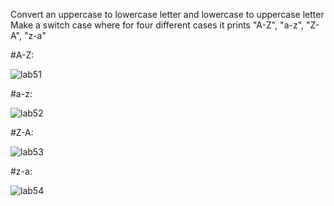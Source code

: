Convert an uppercase  to lowercase letter and lowercase to uppercase letter
Make a switch case where for four different cases it prints "A-Z", "a-z", "Z-A", "z-a"

#A-Z:

![lab51](https://github.com/user-attachments/assets/d4803609-0d3d-40b2-b952-bd64e9280c0e)

#a-z:

![lab52](https://github.com/user-attachments/assets/3e246aea-d25b-4910-9107-ac814870a763)

#Z-A:

![lab53](https://github.com/user-attachments/assets/db40d0d0-4c4b-4179-8f4e-20864998c17c)

#z-a:

![lab54](https://github.com/user-attachments/assets/fb0927ee-16a8-4b92-8029-d700be523899)
